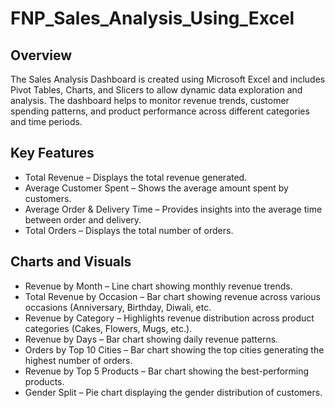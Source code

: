 # FNP_Sales_Analysis_Using_Excel
## Overview
The Sales Analysis Dashboard is created using Microsoft Excel and includes Pivot Tables, Charts, and Slicers to allow dynamic data exploration and analysis. The dashboard helps to monitor revenue trends, customer spending patterns, and product performance across different categories and time periods.
## Key Features
- Total Revenue – Displays the total revenue generated.
- Average Customer Spent – Shows the average amount spent by customers.
- Average Order & Delivery Time – Provides insights into the average time between order and delivery.
- Total Orders – Displays the total number of orders.
## Charts and Visuals
- Revenue by Month – Line chart showing monthly revenue trends. 
- Total Revenue by Occasion – Bar chart showing revenue across various occasions (Anniversary, Birthday, Diwali, etc.
- Revenue by Category – Highlights revenue distribution across product categories (Cakes, Flowers, Mugs, etc.).
- Revenue by Days – Bar chart showing daily revenue patterns.
- Orders by Top 10 Cities – Bar chart showing the top cities generating the highest number of orders.
- Revenue by Top 5 Products – Bar chart showing the best-performing products.
- Gender Split – Pie chart displaying the gender distribution of customers.
